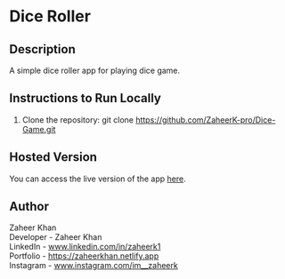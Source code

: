  # Dice Roller

## Description
A simple dice roller app for playing dice game.

## Instructions to Run Locally
1. Clone the repository:
    git clone https://github.com/ZaheerK-pro/Dice-Game.git

## Hosted Version
You can access the live version of the app [here](https://diceroller-six.vercel.app/).

## Author
Zaheer Khan <br>
Developer - Zaheer Khan <br>
LinkedIn - www.linkedin.com/in/zaheerk1 <br>
Portfolio - https://zaheerkhan.netlify.app <br>
Instagram - www.instagram.com/im__zaheerk <br>

